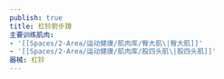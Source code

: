 ```yaml
---
publish: true
title: 杠铃箭步蹲
主要训练肌肉:
- '[[Spaces/2-Area/运动健康/肌肉库/臀大肌\|臀大肌]]'
- '[[Spaces/2-Area/运动健康/肌肉库/股四头肌\|股四头肌]]'
器械: 杠铃
---
```

